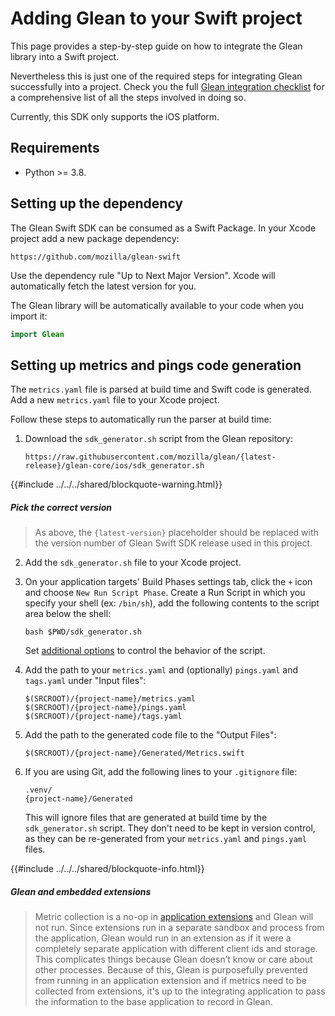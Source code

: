 # Adding Glean to your Swift project

This page provides a step-by-step guide on how to integrate the Glean library into a Swift project.

Nevertheless this is just one of the required steps for integrating Glean successfully into a project. Check you the full [Glean integration checklist](./index.md) for a comprehensive list of all the steps involved in doing so.

Currently, this SDK only supports the iOS platform.

## Requirements

* Python >= 3.8.

## Setting up the dependency

The Glean Swift SDK can be consumed as a Swift Package.
In your Xcode project add a new package dependency:

```
https://github.com/mozilla/glean-swift
```

Use the dependency rule "Up to Next Major Version".
Xcode will automatically fetch the latest version for you.

The Glean library will be automatically available to your code when you import it:

```swift
import Glean
```

## Setting up metrics and pings code generation

The `metrics.yaml` file is parsed at build time and Swift code is generated.
Add a new `metrics.yaml` file to your Xcode project.

Follow these steps to automatically run the parser at build time:

1. Download the `sdk_generator.sh` script from the Glean repository:
   ```
   https://raw.githubusercontent.com/mozilla/glean/{latest-release}/glean-core/ios/sdk_generator.sh
   ```

{{#include ../../../shared/blockquote-warning.html}}

##### Pick the correct version

> As above, the `{latest-version}` placeholder should be replaced with the version number of Glean Swift SDK release used in this project.

2. Add the `sdk_generator.sh` file to your Xcode project.
3. On your application targets' Build Phases settings tab, click the `+` icon and choose `New Run Script Phase`.
   Create a Run Script in which you specify your shell (ex: `/bin/sh`), add the following contents to the script area below the shell:

   ```
   bash $PWD/sdk_generator.sh
   ```

   Set [additional options](../../language-bindings/ios/ios-build-configuration-options.md) to control the behavior of the script.

4. Add the path to your `metrics.yaml` and (optionally) `pings.yaml` and `tags.yaml` under "Input files":

   ```
   $(SRCROOT)/{project-name}/metrics.yaml
   $(SRCROOT)/{project-name}/pings.yaml
   $(SRCROOT)/{project-name}/tags.yaml
   ```

5. Add the path to the generated code file to the "Output Files":

   ```
   $(SRCROOT)/{project-name}/Generated/Metrics.swift
   ```

6. If you are using Git, add the following lines to your `.gitignore` file:

   ```
   .venv/
   {project-name}/Generated
   ```

   This will ignore files that are generated at build time by the `sdk_generator.sh` script.
   They don't need to be kept in version control, as they can be re-generated from your `metrics.yaml` and `pings.yaml` files.

{{#include ../../../shared/blockquote-info.html}}

##### Glean and embedded extensions

> Metric collection is a no-op in [application extensions](https://developer.apple.com/library/archive/documentation/General/Conceptual/ExtensibilityPG/ExtensionOverview.html#//apple_ref/doc/uid/TP40014214-CH2-SW2) and Glean will not run. Since extensions run in a separate sandbox and process from the application, Glean would run in an extension as if it were a completely separate application with different client ids and storage. This complicates things because Glean doesn’t know or care about other processes. Because of this, Glean is purposefully prevented from running in an application extension and if metrics need to be collected from extensions, it's up to the integrating application to pass the information to the base application to record in Glean.
